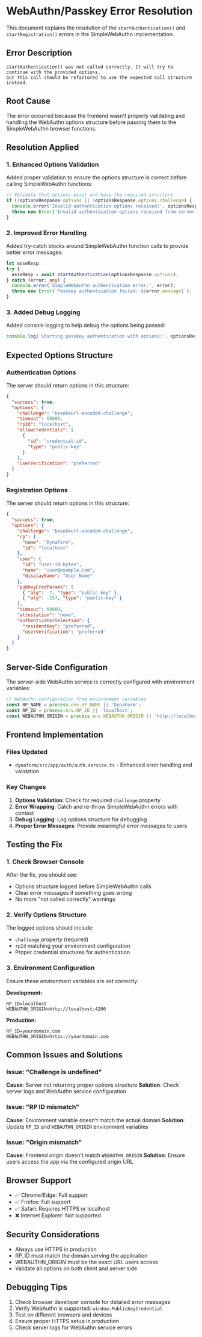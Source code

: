 # WebAuthn/Passkey Error Resolution

This document explains the resolution of the `startAuthentication()` and `startRegistration()` errors in the SimpleWebAuthn implementation.

## Error Description
```
startAuthentication() was not called correctly. It will try to continue with the provided options, 
but this call should be refactored to use the expected call structure instead.
```

## Root Cause
The error occurred because the frontend wasn't properly validating and handling the WebAuthn options structure before passing them to the SimpleWebAuthn browser functions.

## Resolution Applied

### 1. **Enhanced Options Validation**
Added proper validation to ensure the options structure is correct before calling SimpleWebAuthn functions:

```typescript
// Validate that options exist and have the required structure
if (!optionsResponse.options || !optionsResponse.options.challenge) {
  console.error('Invalid authentication options received:', optionsResponse);
  throw new Error('Invalid authentication options received from server');
}
```

### 2. **Improved Error Handling**
Added try-catch blocks around SimpleWebAuthn function calls to provide better error messages:

```typescript
let asseResp;
try {
  asseResp = await startAuthentication(optionsResponse.options);
} catch (error: any) {
  console.error('SimpleWebAuthn authentication error:', error);
  throw new Error(`Passkey authentication failed: ${error.message}`);
}
```

### 3. **Added Debug Logging**
Added console logging to help debug the options being passed:

```typescript
console.log('Starting passkey authentication with options:', optionsResponse.options);
```

## Expected Options Structure

### Authentication Options
The server should return options in this structure:
```json
{
  "success": true,
  "options": {
    "challenge": "base64url-encoded-challenge",
    "timeout": 60000,
    "rpId": "localhost",
    "allowCredentials": [
      {
        "id": "credential-id",
        "type": "public-key"
      }
    ],
    "userVerification": "preferred"
  }
}
```

### Registration Options
The server should return options in this structure:
```json
{
  "success": true,
  "options": {
    "challenge": "base64url-encoded-challenge",
    "rp": {
      "name": "DynaForm",
      "id": "localhost"
    },
    "user": {
      "id": "user-id-bytes",
      "name": "user@example.com",
      "displayName": "User Name"
    },
    "pubKeyCredParams": [
      { "alg": -7, "type": "public-key" },
      { "alg": -257, "type": "public-key" }
    ],
    "timeout": 60000,
    "attestation": "none",
    "authenticatorSelection": {
      "residentKey": "preferred",
      "userVerification": "preferred"
    }
  }
}
```

## Server-Side Configuration

The server-side WebAuthn service is correctly configured with environment variables:

```typescript
// WebAuthn configuration from environment variables
const RP_NAME = process.env.RP_NAME || 'DynaForm';
const RP_ID = process.env.RP_ID || 'localhost';
const WEBAUTHN_ORIGIN = process.env.WEBAUTHN_ORIGIN || 'http://localhost:4200';
```

## Frontend Implementation

### Files Updated
- `dynaform/src/app/auth/auth.service.ts` - Enhanced error handling and validation

### Key Changes
1. **Options Validation**: Check for required `challenge` property
2. **Error Wrapping**: Catch and re-throw SimpleWebAuthn errors with context
3. **Debug Logging**: Log options structure for debugging
4. **Proper Error Messages**: Provide meaningful error messages to users

## Testing the Fix

### 1. **Check Browser Console**
After the fix, you should see:
- Options structure logged before SimpleWebAuthn calls
- Clear error messages if something goes wrong
- No more "not called correctly" warnings

### 2. **Verify Options Structure**
The logged options should include:
- `challenge` property (required)
- `rpId` matching your environment configuration
- Proper credential structures for authentication

### 3. **Environment Configuration**
Ensure these environment variables are set correctly:

**Development:**
```env
RP_ID=localhost
WEBAUTHN_ORIGIN=http://localhost:4200
```

**Production:**
```env
RP_ID=yourdomain.com
WEBAUTHN_ORIGIN=https://yourdomain.com
```

## Common Issues and Solutions

### Issue: "Challenge is undefined"
**Cause**: Server not returning proper options structure
**Solution**: Check server logs and WebAuthn service configuration

### Issue: "RP ID mismatch"
**Cause**: Environment variable doesn't match the actual domain
**Solution**: Update `RP_ID` and `WEBAUTHN_ORIGIN` environment variables

### Issue: "Origin mismatch"
**Cause**: Frontend origin doesn't match `WEBAUTHN_ORIGIN`
**Solution**: Ensure users access the app via the configured origin URL

## Browser Support
- ✅ Chrome/Edge: Full support
- ✅ Firefox: Full support
- ✅ Safari: Requires HTTPS or localhost
- ❌ Internet Explorer: Not supported

## Security Considerations
- Always use HTTPS in production
- RP_ID must match the domain serving the application
- WEBAUTHN_ORIGIN must be the exact URL users access
- Validate all options on both client and server side

## Debugging Tips
1. Check browser developer console for detailed error messages
2. Verify WebAuthn is supported: `window.PublicKeyCredential`
3. Test on different browsers and devices
4. Ensure proper HTTPS setup in production
5. Check server logs for WebAuthn service errors
